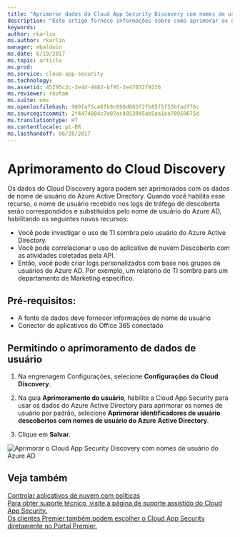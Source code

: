 ```yaml
---
title: "Aprimorar dados do Cloud App Security Discovery com nomes de usuário do Azure AD | Microsoft Docs"
description: "Este artigo fornece informações sobre como aprimorar os dados do Cloud App Security Discovery com nomes de usuário do Azure AD."
keywords: 
author: rkarlin
ms.author: rkarlin
manager: mbaldwin
ms.date: 6/19/2017
ms.topic: article
ms.prod: 
ms.service: cloud-app-security
ms.technology: 
ms.assetid: 45295c2c-3e4d-4482-bf95-2e47072f9236
ms.reviewer: reutam
ms.suite: ems
ms.openlocfilehash: 909fa75c48fb9c698d083f2fb85f5f53bfadf76c
ms.sourcegitcommit: 2f4474084c7e07ac4853945ab5aa1ea78950675d
ms.translationtype: HT
ms.contentlocale: pt-BR
ms.lasthandoff: 06/28/2017
---
```

# <a name="cloud-discovery-enrichment"></a>Aprimoramento do Cloud Discovery

Os dados do Cloud Discovery agora podem ser aprimorados com os dados de nome de usuário do Azure Active Directory. Quando você habilita esse recurso, o nome de usuário recebido nos logs de tráfego de descoberta serão correspondidos e substituídos pelo nome de usuário do Azure AD, habilitando os seguintes novos recursos:
-   Você pode investigar o uso de TI sombra pelo usuário do Azure Active Directory.
-   Você pode correlacionar o uso do aplicativo de nuvem Descoberto com as atividades coletadas pela API.
-   Então, você pode criar logs personalizados com base nos grupos de usuários do Azure AD. Por exemplo, um relatório de TI sombra para um departamento de Marketing específico.


## <a name="prerequisites"></a>Pré-requisitos:
- A fonte de dados deve fornecer informações de nome de usuário
- Conector de aplicativos do Office 365 conectado

## <a name="enabling-user-data-enrichment"></a>Permitindo o aprimoramento de dados de usuário 
    
1. Na engrenagem Configurações, selecione **Configurações do Cloud Discovery**.
     
2. Na guia **Aprimoramento do usuário**, habilite a Cloud App Security para usar os dados do Azure Active Directory para aprimorar os nomes de usuário por padrão, selecione **Aprimorar identificadores de usuário descobertos com nomes de usuário do Azure Active Directory**.

3. Clique em **Salvar**.
 
![Aprimorar o Cloud App Security Discovery com nomes de usuário do Azure AD](./media/discovery-enrichment.png)
  

  
      
## <a name="see-also"></a>Veja também  
[Controlar aplicativos de nuvem com políticas](control-cloud-apps-with-policies.md)   
[Para obter suporte técnico, visite a página de suporte assistido do Cloud App Security.](http://support.microsoft.com/oas/default.aspx?prid=16031)   
[Os clientes Premier também podem escolher o Cloud App Security diretamente no Portal Premier.](https://premier.microsoft.com/)  
    
      
  